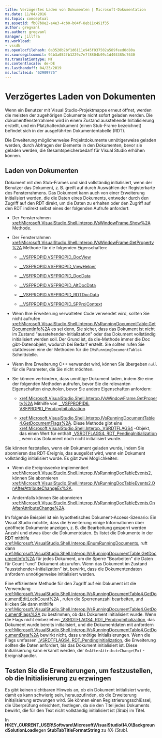 ```yaml
---
title: Verzögertes Laden von Dokumenten | Microsoft-Dokumentation
ms.date: 11/04/2016
ms.topic: conceptual
ms.assetid: fb07b8e2-a4e3-4cb0-b04f-8eb11c491f35
author: gregvanl
ms.author: gregvanl
manager: jillfra
ms.workload:
- vssdk
ms.openlocfilehash: 0a3520b2bf1d6111e945f037502a589feed0d80a
ms.sourcegitcommit: 94b3a052fb1229c7e7f8804b09c1d403385c7630
ms.translationtype: MT
ms.contentlocale: de-DE
ms.lasthandoff: 04/23/2019
ms.locfileid: "62909775"
---
```

# <a name="delayed-document-loading"></a>Verzögertes Laden von Dokumenten

Wenn ein Benutzer mit Visual Studio-Projektmappe erneut öffnet, werden die meisten der zugehörigen Dokumente nicht sofort geladen werden. Die dokumentfensterrahmen wird in einem Zustand ausstehende Initialisierung erstellt, und ein Platzhalterdokument (einen Stub-Frame bezeichnet) befindet sich in der ausgeführten Dokumententabelle (RDT).

Die Erweiterung möglicherweise Projektdokumente unnötigerweise geladen werden, durch Abfragen der Elemente in den Dokumenten, bevor sie geladen werden, die Gesamtspeicherbedarf für Visual Studio erhöhen können.

## <a name="document-loading"></a>Laden von Dokumenten

Dokument mit den Stub-Frames und sind vollständig initialisiert, wenn der Benutzer das Dokument, z. B. greift auf durch Auswählen der Registerkarte des Fensterrahmens. Das Dokument kann auch von einer Erweiterung initialisiert werden, die die Daten eines Dokuments, entweder durch den Zugriff auf den RDT direkt, um die Daten zu erhalten oder den Zugriff auf den RDT indirekt selbst eines der folgenden Aufrufe anfordert:

- Der Fensterrahmen <xref:Microsoft.VisualStudio.Shell.Interop.IVsWindowFrame.Show%2A> Methode.

- Der Fensterrahmen <xref:Microsoft.VisualStudio.Shell.Interop.IVsWindowFrame.GetProperty%2A> Methode für die folgenden Eigenschaften:

   - [__VSFPROPID.VSFPROPID_DocView](<xref:Microsoft.VisualStudio.Shell.Interop.__VSFPROPID.VSFPROPID_DocView>)

   - [__VSFPROPID.VSFPROPID_ViewHelper](<xref:Microsoft.VisualStudio.Shell.Interop.__VSFPROPID.VSFPROPID_ViewHelper>)

   - [__VSFPROPID.VSFPROPID_DocData](<xref:Microsoft.VisualStudio.Shell.Interop.__VSFPROPID.VSFPROPID_DocData>)

   - [__VSFPROPID.VSFPROPID_AltDocData](<xref:Microsoft.VisualStudio.Shell.Interop.__VSFPROPID.VSFPROPID_AltDocData>)

   - [__VSFPROPID.VSFPROPID_RDTDocData](<xref:Microsoft.VisualStudio.Shell.Interop.__VSFPROPID.VSFPROPID_RDTDocData>)

   - [__VSFPROPID.VSFPROPID_SPProjContext](<xref:Microsoft.VisualStudio.Shell.Interop.__VSFPROPID.VSFPROPID_SPProjContext>)

- Wenn Ihre Erweiterung verwalteten Code verwendet wird, sollten Sie nicht aufrufen <xref:Microsoft.VisualStudio.Shell.Interop.IVsRunningDocumentTable.GetDocumentInfo%2A> es sei denn, Sie sicher, dass das Dokument ist nicht im Zustand "ausstehender-Initialization" oder das Dokument vollständig initialisiert werden soll. Der Grund ist, da die-Methode immer die Doc gibt-Datenobjekt, wodurch bei Bedarf erstellt. Sie sollten rufen Sie stattdessen eine der Methoden für die `IVsRunningDocumentTable4` Schnittstelle.

- Wenn Ihre Erweiterung C++ verwendet wird, können Sie übergeben `null` für die Parameter, die Sie nicht möchten.

- Sie können verhindern, dass unnötige Dokument laden, indem Sie eine der folgenden Methoden aufrufen, bevor Sie die relevanten Eigenschaften einzuholen, bevor Sie andere Eigenschaften anfordern:

   - <xref:Microsoft.VisualStudio.Shell.Interop.IVsWindowFrame.GetProperty%2A> Mithilfe von [__VSFPROPID6. VSFPROPID_PendingInitialization](<xref:Microsoft.VisualStudio.Shell.Interop.__VSFPROPID6.VSFPROPID_PendingInitialization>).

   - <xref:Microsoft.VisualStudio.Shell.Interop.IVsRunningDocumentTable4.GetDocumentFlags%2A>. Diese Methode gibt eine <xref:Microsoft.VisualStudio.Shell.Interop._VSRDTFLAGS4> -Objekt, das einen Wert für enthält [_VSRDTFLAGS4. RDT_PendingInitialization](<xref:Microsoft.VisualStudio.Shell.Interop._VSRDTFLAGS4.RDT_PendingInitialization>) , wenn das Dokument noch nicht initialisiert wurde.

Sie können feststellen, wenn ein Dokument geladen wurde, indem Sie abonnieren das RDT-Ereignis, das ausgelöst wird, wenn ein Dokument vollständig initialisiert wurde. Es gibt zwei Möglichkeiten:

- Wenn die Ereignissenke implementiert <xref:Microsoft.VisualStudio.Shell.Interop.IVsRunningDocTableEvents2>, können Sie abonnieren <xref:Microsoft.VisualStudio.Shell.Interop.IVsRunningDocTableEvents2.OnAfterAttributeChangeEx%2A>,

- Andernfalls können Sie abonnieren <xref:Microsoft.VisualStudio.Shell.Interop.IVsRunningDocTableEvents.OnAfterAttributeChange%2A>.

Im folgende Beispiel ist ein hypothetisches Dokument-Access-Szenario: Ein Visual Studio möchte, dass die Erweiterung einige Informationen über geöffnete Dokumente anzeigen, z. B. die Bearbeitung gesperrt werden Anzahl und etwas über die Dokumentdaten. Es listet die Dokumente in der RDT mithilfe <xref:Microsoft.VisualStudio.Shell.Interop.IEnumRunningDocuments>, ruft dann <xref:Microsoft.VisualStudio.Shell.Interop.IVsRunningDocumentTable.GetDocumentInfo%2A> für jedes Dokument, um die Sperre "Bearbeiten" die Daten für Count "und" Dokument abzurufen. Wenn das Dokument im Zustand "ausstehender-Initialization" ist, bewirkt, dass die Dokumentendaten anfordern unnötigerweise initialisiert werden.

Eine effizientere Methode für den Zugriff auf ein Dokument ist die Verwendung <xref:Microsoft.VisualStudio.Shell.Interop.IVsRunningDocumentTable4.GetDocumentEditLockCount%2A> , rufen die Sperrenanzahl bearbeiten, und klicken Sie dann mithilfe <xref:Microsoft.VisualStudio.Shell.Interop.IVsRunningDocumentTable4.GetDocumentFlags%2A> zu bestimmen, ob das Dokument initialisiert wurde. Wenn die Flags nicht einbeziehen [_VSRDTFLAGS4. RDT_PendingInitialization](<xref:Microsoft.VisualStudio.Shell.Interop._VSRDTFLAGS4.RDT_PendingInitialization>), das Dokument wurde bereits initialisiert, und die Dokumentdaten mit anfordern <xref:Microsoft.VisualStudio.Shell.Interop.IVsRunningDocumentTable4.GetDocumentData%2A> bewirkt nicht, dass unnötige Initialisierungen. Wenn die Flags umfassen [_VSRDTFLAGS4. RDT_PendingInitialization](<xref:Microsoft.VisualStudio.Shell.Interop._VSRDTFLAGS4.RDT_PendingInitialization>), die Erweiterung sollten die Daten anfordert, bis das Dokument initialisiert ist. Diese Initialisierung kann erkannt werden, der `OnAfterAttributeChange(Ex)` -Ereignishandler.

## <a name="test-extensions-to-see-if-they-force-initialization"></a>Testen Sie die Erweiterungen, um festzustellen, ob die Initialisierung zu erzwingen

Es gibt keinen sichtbaren Hinweis an, ob ein Dokument initialisiert wurde, damit es kann schwierig sein, herauszufinden, ob die Erweiterung Initialisierung erzwungen wird. Sie können einen Registrierungsschlüssel, die Überprüfung erleichtert, festlegen, da sie den Titel jedes Dokuments bewirkt, die für den Text nicht vollständig initialisiert ist *[Stub]* im Titel.

In **HKEY_CURRENT_USER\Software\Microsoft\VisualStudio\14.0\BackgroundSolutionLoad**legen **StubTabTitleFormatString** zu  *{0} [Stub]*.